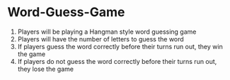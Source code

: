 # Word-Guess-Game
1. Players will be playing a Hangman style word guessing game
2. Players will have the number of letters to guess the word
3. If players guess the word correctly before their turns run out, they win the game
4. If players do not guess the word correctly before their turns run out, they lose the game
